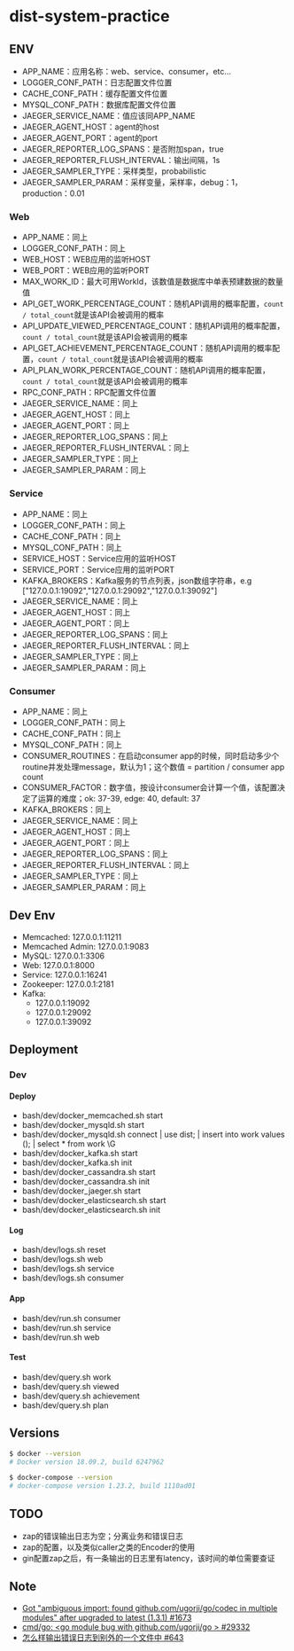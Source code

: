 dist-system-practice
====================

## ENV
* APP_NAME：应用名称：web、service、consumer，etc...
* LOGGER_CONF_PATH：日志配置文件位置
* CACHE_CONF_PATH：缓存配置文件位置
* MYSQL_CONF_PATH：数据库配置文件位置
* JAEGER_SERVICE_NAME：值应该同APP_NAME
* JAEGER_AGENT_HOST：agent的host
* JAEGER_AGENT_PORT：agent的port
* JAEGER_REPORTER_LOG_SPANS：是否附加span，true
* JAEGER_REPORTER_FLUSH_INTERVAL：输出间隔，1s
* JAEGER_SAMPLER_TYPE：采样类型，probabilistic
* JAEGER_SAMPLER_PARAM：采样变量，采样率，debug：1，production：0.01

### Web
* APP_NAME：同上
* LOGGER_CONF_PATH：同上
* WEB_HOST：WEB应用的监听HOST
* WEB_PORT：WEB应用的监听PORT
* MAX_WORK_ID：最大可用WorkId，该数值是数据库中单表预建数据的数量值
* API_GET_WORK_PERCENTAGE_COUNT：随机API调用的概率配置，`count / total_count`就是该API会被调用的概率
* API_UPDATE_VIEWED_PERCENTAGE_COUNT：随机API调用的概率配置，`count / total_count`就是该API会被调用的概率
* API_GET_ACHIEVEMENT_PERCENTAGE_COUNT：随机API调用的概率配置，`count / total_count`就是该API会被调用的概率
* API_PLAN_WORK_PERCENTAGE_COUNT：随机API调用的概率配置，`count / total_count`就是该API会被调用的概率
* RPC_CONF_PATH：RPC配置文件位置
* JAEGER_SERVICE_NAME：同上
* JAEGER_AGENT_HOST：同上
* JAEGER_AGENT_PORT：同上
* JAEGER_REPORTER_LOG_SPANS：同上
* JAEGER_REPORTER_FLUSH_INTERVAL：同上
* JAEGER_SAMPLER_TYPE：同上
* JAEGER_SAMPLER_PARAM：同上

### Service
* APP_NAME：同上
* LOGGER_CONF_PATH：同上
* CACHE_CONF_PATH：同上
* MYSQL_CONF_PATH：同上
* SERVICE_HOST：Service应用的监听HOST
* SERVICE_PORT：Service应用的监听PORT
* KAFKA_BROKERS：Kafka服务的节点列表，json数组字符串，e.g ["127.0.0.1:19092","127.0.0.1:29092","127.0.0.1:39092"]
* JAEGER_SERVICE_NAME：同上
* JAEGER_AGENT_HOST：同上
* JAEGER_AGENT_PORT：同上
* JAEGER_REPORTER_LOG_SPANS：同上
* JAEGER_REPORTER_FLUSH_INTERVAL：同上
* JAEGER_SAMPLER_TYPE：同上
* JAEGER_SAMPLER_PARAM：同上

### Consumer
* APP_NAME：同上
* LOGGER_CONF_PATH：同上
* CACHE_CONF_PATH：同上
* MYSQL_CONF_PATH：同上
* CONSUMER_ROUTINES：在启动consumer app的时候，同时启动多少个routine并发处理message，默认为1；这个数值 = partition / consumer app count
* CONSUMER_FACTOR：数字值，按设计consumer会计算一个值，该配置决定了运算的难度；ok: 37-39, edge: 40, default: 37
* KAFKA_BROKERS：同上
* JAEGER_SERVICE_NAME：同上
* JAEGER_AGENT_HOST：同上
* JAEGER_AGENT_PORT：同上
* JAEGER_REPORTER_LOG_SPANS：同上
* JAEGER_REPORTER_FLUSH_INTERVAL：同上
* JAEGER_SAMPLER_TYPE：同上
* JAEGER_SAMPLER_PARAM：同上

## Dev Env
* Memcached: 127.0.0.1:11211
* Memcached Admin: 127.0.0.1:9083
* MySQL: 127.0.0.1:3306
* Web: 127.0.0.1:8000
* Service: 127.0.0.1:16241
* Zookeeper: 127.0.0.1:2181
* Kafka:
    * 127.0.0.1:19092
    * 127.0.0.1:29092
    * 127.0.0.1:39092

## Deployment
### Dev
#### Deploy
* bash/dev/docker_memcached.sh start
* bash/dev/docker_mysqld.sh start
* bash/dev/docker_mysqld.sh connect | use dist; | insert into work values (); | select * from work \G
* bash/dev/docker_kafka.sh start
* bash/dev/docker_kafka.sh init
* bash/dev/docker_cassandra.sh start
* bash/dev/docker_cassandra.sh init
* bash/dev/docker_jaeger.sh start
* bash/dev/docker_elasticsearch.sh start
* bash/dev/docker_elasticsearch.sh init

#### Log
* bash/dev/logs.sh reset
* bash/dev/logs.sh web
* bash/dev/logs.sh service
* bash/dev/logs.sh consumer

#### App
* bash/dev/run.sh consumer
* bash/dev/run.sh service
* bash/dev/run.sh web

#### Test
* bash/dev/query.sh work
* bash/dev/query.sh viewed
* bash/dev/query.sh achievement
* bash/dev/query.sh plan

## Versions
```bash
$ docker --version
# Docker version 18.09.2, build 6247962

$ docker-compose --version
# docker-compose version 1.23.2, build 1110ad01
```

## TODO
* zap的错误输出日志为空；分离业务和错误日志
* zap的配置，以及类似caller之类的Encoder的使用
* gin配置zap之后，有一条输出的日志里有latency，该时间的单位需要查证

## Note
* [Got "ambiguous import: found github.com/ugorji/go/codec in multiple modules" after upgraded to latest (1.3.1) #1673](https://github.com/gin-gonic/gin/issues/1673#issuecomment-482023570)
* [cmd/go: <go module bug with github.com/ugorji/go > #29332](https://github.com/golang/go/issues/29332#issuecomment-448669442)
* [怎么样输出错误日志到别外的一个文件中 #643](https://github.com/uber-go/zap/issues/643)